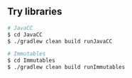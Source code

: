 ## Try libraries

```bash
# JavaCC
$ cd JavaCC
$ ./gradlew clean build runJavaCC

# Immutables
$ cd Immutables
$ ./gradlew clean build runImmutables
```
